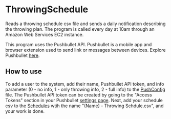 # ThrowingSchedule

Reads a throwing schedule csv file and sends a daily notification describing the throwing plan. The program is called every day at 10am through an Amazon Web Services EC2 instance.

This program uses the Pushbullet API. Pushbullet is a mobile app and browser extension used to send link or messages between devices. Explore Pushbullet [here](https://www.pushbullet.com/).

## How to use

To add a user to the system, add their name, Pushbullet API token, and info parameter (0 - no info, 1 - only throwing info, 2 - full info) to the [PushConfig](PushConfig.csv) file. The Pushbullet API token can be created by going to the "Access Tokens" section in your Pushbullet [settings page](https://www.pushbullet.com/#settings). Next, add your schedule csv to the [Schedules](Schedules/) wtih the name "(Name) - Throwing Schdule.csv", and your work is done. 

